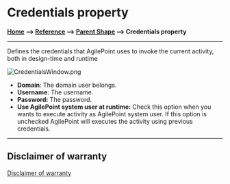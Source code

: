 # Credentials property

**[Home](/) --> [Reference](/ref) -->  [Parent Shape](javascript:history.back()) --> Credentials property**

---

Defines the credentials that AgilePoint uses to invoke the current activity, both in design-time and runtime

![CredentialsWindow.png](../media/CredentialsWindow.png)

- **Domain**: The domain user belongs.
- **Username**: The username.
- **Password:** The password.
- **Use AgilePoint system user at runtime:** Check this option when you wants to execute activity as AgilePoint system user. If this option is unchecked AgilePoint will executes the activity using previous credentials.

---

## Disclaimer of warranty

[Disclaimer of warranty](../../guides/common/DisclaimerOfWarranty.md)
